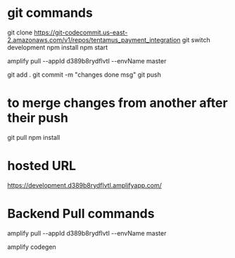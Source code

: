 # git commands

git clone https://git-codecommit.us-east-2.amazonaws.com/v1/repos/tentamus_payment_integration
git switch development
npm install
npm start

amplify pull --appId d389b8rydflvtl --envName master

git add .
git commit -m "changes done msg"
git push

# to merge changes from another after their push

git pull
npm install

# hosted URL

https://development.d389b8rydflvtl.amplifyapp.com/

# Backend Pull commands

amplify pull --appId d389b8rydflvtl --envName master

amplify codegen
